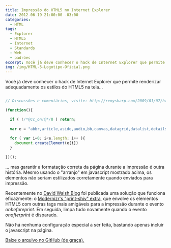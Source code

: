 ```yaml
---
title: Impressão do HTML5 no Internet Explorer
date: 2012-06-19 21:00:00 -03:00
categories:
  - HTML
tags:
  - Explorer
  - HTML5
  - Internet
  - Standards
  - Web
  - padrões
excerpt: Você já deve conhecer o hack de Internet Explorer que permite renderizar adequadamente os estilos do HTML5 na tela...
img: /img/HTML-5-Logotipo-Oficial.png
---
```


Você já deve conhecer o hack de Internet Explorer que permite renderizar adequadamente os estilos do HTML5 na tela...

```javascript

// Discussões e comentários, visite: http://remysharp.com/2009/01/07/html5-enabling-script/

(function(){

  if ( !/*@cc_on!@*/0 ) return;
  
  var e = "abbr,article,aside,audio,bb,canvas,datagrid,datalist,details,dialog,eventsource,figure,footer,header,hgroup,mark,menu,meter,nav,output,progress,section,time,video".split(',');
  
  for ( var i=0; i<e.length; i++ ){
    document.createElement(e[i])
  }

})();

```

... mas garantir a formatação correta da página durante a impressão é outra história. Mesmo usando o "arranjo" em javascript mostrado acima, os elementos não seriam estilizados corretamente quando enviados para impressão.

Recentemente no <a href="http://davidwalsh.name/html5-print?utm_source=feedburner&utm_medium=feed&utm_campaign=Feed%3A+Bludice+%28David+Walsh+Blog+%3A%3A+PHP%2C+CSS%2C+MooTools%2C+and+Everything+Else%29"  target="_blank">David Walsh Blog</a> foi publicada uma solução que funciona eficazmente: o <a href="https://github.com/aFarkas/html5shiv/blob/master/src/html5shiv-printshiv.js" rel="nofollow" target="_blank">Modernizr's "print-shiv" extra</a>, que envolve os elementos HTML5 com outras tags mais amigáveis para a impressão durante o evento <dfn title="Antes de imprimir">onbeforeprint</dfn>. Em seguida, limpa tudo novamente quando o evento <dfn title="Depois de imprimir">onafterprint</dfn> é disparado.

Não há nenhuma configuração especial a ser feita, bastando apenas incluir o javascript na página.

<a href="https://github.com/aFarkas/html5shiv/blob/master/src/html5shiv-printshiv.js" title="Clique para ir para o site externo" rel="nofollow" target="_blank">Baixe o arquivo no GitHub (de graça).</a>